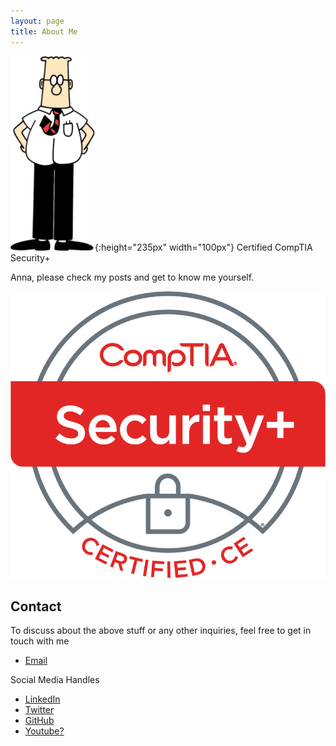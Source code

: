 ```yaml
---
layout: page
title: About Me
---
```


![much younger than this](/assets/profile.png#right){:height="235px" width="100px"}
Certified CompTIA Security+

Anna, please check my posts and get to know me yourself.

![](/assets/SecurityPlus%20Logo%20Certified%20CE.png)

<!-- Engineering graduate in Electronics and Communication. \
A good grip/understanding on cyber security concepts.

Currently,
1. Understanding the global and Indian Finance Sector. 
2. Working in public policy. 
3. Most of the work done is researching, analyzing and watered-down consulting.
4. A regular user of Microsoft Office and note-taking tools.
 
- on a constant learning curve about emerging/cutting-edge/new technologies. 
- engaging with central and state governments, central banks, fintechs, private enterprises, consulting firms, policy recommending/making bodies and other governmental and non-governmental entities.
-->
## Contact

To discuss about the above stuff or any other inquiries, feel free to get in touch with me
- [Email](mailto:pruthvirajbhat4@gmail.com?Subject=Professional%20Services)

Social Media Handles 
- [LinkedIn](https://linkedin.com/in/pruthvirajbhat) 
- [Twitter](https://twitter.com/meteorVector)
- [GitHub](https://github.com/pruthviraj133)
- [Youtube?](https://images.squarespace-cdn.com/content/v1/610488441b59a654258a1cc7/f719c81e-c810-4e00-bd03-c02ea885e639/TransLogoG.jpg)

<!-- I look forward to working with you and contributing to the success of your projects.  -->
